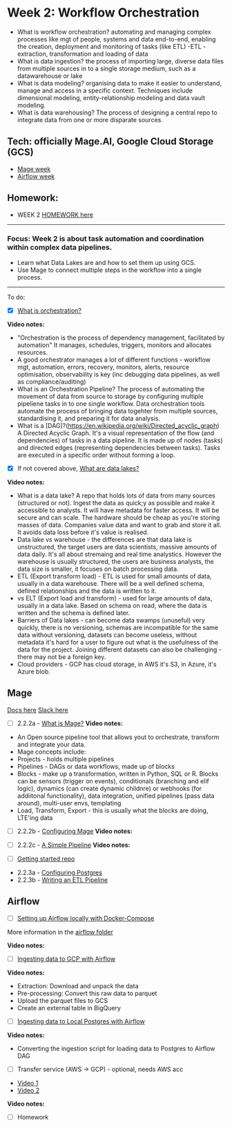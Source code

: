 # Week 2: Workflow Orchestration

- What is workflow orchestration? automating and managing complex processes   like mgt of people, systems and data end-to-end, enabling the creation, deployment and monitoring of tasks (like ETL)
-ETL - extraction, transformation and loading of data
- What is data ingestion? the process of importing large, diverse data files from multiple sources in to a single storage medium, such as a datawarehouse or lake
- What is data modeling? organising data to make it easier to understand, manage and access in a specific context. Techniques include dimensional modeling, entity-relationship modeling and data vault modeling.
- What is data warehousing? The process of designing a central repo to integrate data from one or more disparate sources.

## Tech: officially Mage.AI, Google Cloud Storage (GCS)
- [Mage week](https://github.com/DataTalksClub/data-engineering-zoomcamp/tree/main/02-workflow-orchestration) 
- [Airflow week](https://github.com/DataTalksClub/data-engineering-zoomcamp/tree/main/cohorts/2022/week_2_data_ingestion)

## Homework:
- WEEK 2 [HOMEWORK here](https://github.com/DataTalksClub/data-engineering-zoomcamp/blob/main/cohorts/2024/02-workflow-orchestration/homework.md)
---

### **Focus:** Week 2 is about task automation and coordination within complex data pipelines.

- Learn what Data Lakes are and how to set them up using GCS.
- Use Mage to connect multiple steps in the workflow into a single process.

---

To do:
- [x] [What is orchestration?](https://www.youtube.com/watch?v=Li8-MWHhTbo&list=PL3MmuxUbc_hJed7dXYoJw8DoCuVHhGEQb)

**Video notes:**
- "Orchestration is the process of dependency management, facilitated by automation" It manages, schedules, triggers, monitors and allocates resources.
- A good orchestrator manages a lot of different functions - workflow mgt, automation, errors, recovery, monitors, alerts, resource optimisation, observability is key (inc debugging data pipelines, as well as compliance/auditing)
- What is an Orchestration Pipeline? The process of automating the movement of data from source to storage by configuring multiple pipeliene tasks in to one single workflow. Data orchestration tools automate the process of bringing data togehter from multiple sources, standardising it, and preparing it for data analysis.
- What is a [DAG]?(https://en.wikipedia.org/wiki/Directed_acyclic_graph) A Directed Acyclic Graph. It's a visual representation of the flow (and dependencies) of tasks in a data pipeline. It is made up of nodes (tasks) and directed edges (representing dependencies between tasks). Tasks are executed in a specific order without forming a loop.

- [x] If not covered above, [What are data lakes?](https://www.youtube.com/watch?v=W3Zm6rjOq70&list=PL3MmuxUbc_hJed7dXYoJw8DoCuVHhGEQb)

**Video notes:**
- What is a data lake? A repo that holds lots of data from many sources (structured or not). Ingest the data as quick;y as possible and make it accessible to analysts. It will have metadata for faster access. It will be secure and can scale. The hardware should be cheap as you're storing masses of data. Companies value data and want to grab and store it all. It avoids data loss before it's value is realised. 
- Data lake vs warehouse - the differences are that data lake is unstructured, the target users are data scientists, massive amounts of data daily. It's all about stremaing and real time analystics. However the warehouse is usually structured, the users are business analysts, the data size is smaller, it focuses on batch processing data.
- ETL (Export transform load) - ETL is used for small amounts of data, usually in a data warehouse. There will be a well defined schema, defined relationships and the data is written to it.
- vs ELT (Export load and transform) - used for large amounts of data, usually in a data lake. Based on schema on read, where the data is written and the schema is defined later.
- Barriers of Data lakes - can become data swamps (unuseful) very quickly, there is no versioning, schemas are incompatible for the same data without versioning, datasets can become useless, without metadata it's hard for a user to figure out what is the usefulness of the data for the project. Joining different datasets can also be challenging - there may not be a foreign key.
- Cloud providers - GCP has cloud storage, in AWS it's S3, in Azure, it's Azure blob.

## Mage 
[Docs here](https://docs.mage.ai/introduction/overview) [Slack here](https://www.mage.ai/chat)

- [ ] 2.2.2a - [What is Mage?](https://www.youtube.com/watch?v=AicKRcK3pa4&list=PL3MmuxUbc_hJed7dXYoJw8DoCuVHhGEQb)
**Video notes:**
- An Open source pipeline tool that allows yout to orchestrate, transform and integrate your data.
- Mage concepts include: 
- Projects - holds multiple pipelines
- Pipelines - DAGs or data workflows, made up of blocks
- Blocks - make up a transformation, written in Python, SQL or R. Blocks can be sensors (trigger on events), conditionals (branching and elif logic), dynamics (can create dynamic childnre) or webhooks (for addiitonal functionality), data integration, unified pipelines (pass data around), multi-user envs, templating
- Load, Transform, Export - this is usually what the blocks are doing, LTE'ing data

- [ ] 2.2.2b - [Configuring Mage](https://www.youtube.com/watch?v=tNiV7Wp08XE?list=PL3MmuxUbc_hJed7dXYoJw8DoCuVHhGEQb)
**Video notes:**

- [ ] 2.2.2c - [A Simple Pipeline](https://www.youtube.com/watch?v=stI-gg4QBnI&list=PL3MmuxUbc_hJed7dXYoJw8DoCuVHhGEQb)
**Video notes:**

- [ ] [Getting started repo](https://github.com/mage-ai/mage-zoomcamp)

- 2.2.3a - [Configuring Postgres](https://www.youtube.com/watch?v=pmhI-ezd3BE&list=PL3MmuxUbc_hJed7dXYoJw8DoCuVHhGEQb)
- 2.2.3b - [Writing an ETL Pipeline](https://www.youtube.com/watch?v=Maidfe7oKLs&list=PL3MmuxUbc_hJed7dXYoJw8DoCuVHhGEQb)

## Airflow

- [ ] [Setting up Airflow locally with Docker-Compose](https://www.youtube.com/watch?v=lqDMzReAtrw&list=PL3MmuxUbc_hJed7dXYoJw8DoCuVHhGEQb)

More information in the [airflow folder](https://github.com/DataTalksClub/data-engineering-zoomcamp/blob/main/cohorts/2022/week_2_data_ingestion/airflow)

**Video notes:**

- [ ] [Ingesting data to GCP with Airflow](https://www.youtube.com/watch?v=9ksX9REfL8w&list=PL3MmuxUbc_hJed7dXYoJw8DoCuVHhGEQb&index=19)

**Video notes:**
- Extraction: Download and unpack the data
- Pre-processing: Convert this raw data to parquet
- Upload the parquet files to GCS
- Create an external table in BigQuery

- [ ] [Ingesting data to Local Postgres with Airflow](https://www.youtube.com/watch?v=s2U8MWJH5xA&list=PL3MmuxUbc_hJed7dXYoJw8DoCuVHhGEQb)

**Video notes:**
- Converting the ingestion script for loading data to Postgres to Airflow DAG

- [ ] Transfer service (AWS -> GCP) - optional, needs AWS acc
- [Video 1](https://www.youtube.com/watch?v=rFOFTfD1uGk&list=PL3MmuxUbc_hJed7dXYoJw8DoCuVHhGEQb)
- [Video 2](https://www.youtube.com/watch?v=VhmmbqpIzeI&list=PL3MmuxUbc_hJed7dXYoJw8DoCuVHhGEQb)

**Video notes:**

- [ ] Homework